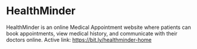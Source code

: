 # HealthMinder
HealthMinder is an online Medical Appointment website where patients can book appointments, view medical history, and communicate with their doctors online.
Active link: https://bit.ly/healthminder-home
